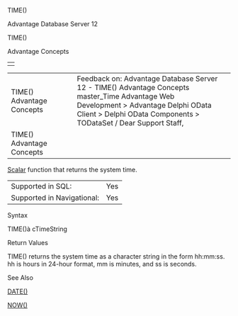 TIME()




Advantage Database Server 12  

TIME()

Advantage Concepts

|  |
| --- |
|  |

|  |  |  |  |  |
| --- | --- | --- | --- | --- |
| TIME()  Advantage Concepts |  |  | Feedback on: Advantage Database Server 12 - TIME() Advantage Concepts master\_Time Advantage Web Development > Advantage Delphi OData Client > Delphi OData Components > TODataSet / Dear Support Staff, |  |
| TIME()  Advantage Concepts |  |  |  |  |

[Scalar](master_supported_scalar_functions.htm) function that returns the system time.

|  |  |
| --- | --- |
| Supported in SQL: | Yes |
| Supported in Navigational: | Yes |

Syntax

TIME()à cTimeString

Return Values

TIME() returns the system time as a character string in the form hh:mm:ss. hh is hours in 24-hour format, mm is minutes, and ss is seconds.

See Also

[DATE()](master_date.htm)

[NOW()](master_now.htm)